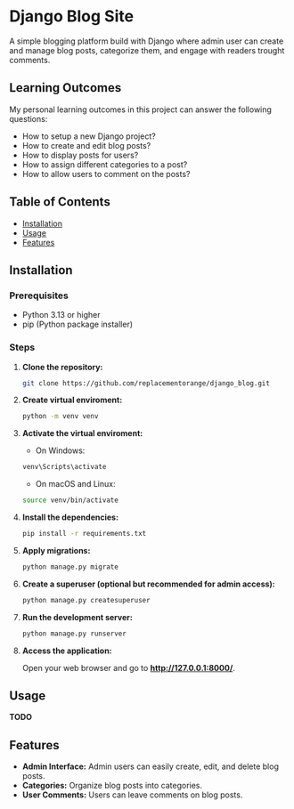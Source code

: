 # Django Blog Site

A simple blogging platform build with Django where admin user can create and manage blog posts, categorize them, and engage with readers trought comments.

## Learning Outcomes

My personal learning outcomes in this project can answer the following questions:

- How to setup a new Django project?
- How to create and edit blog posts?
- How to display posts for users?
- How to assign different categories to a post?
- How to allow users to comment on the posts?

## Table of Contents

- [Installation](#installation)
- [Usage](#usage)
- [Features](#features)

## Installation

### Prerequisites

- Python 3.13 or higher
- pip (Python package installer)

### Steps

1. **Clone the repository:**

    ```bash
    git clone https://github.com/replacementorange/django_blog.git

2. **Create virtual enviroment:**

    ```bash
    python -m venv venv

3. **Activate the virtual enviroment:**

    - On Windows:
    ```bash
    venv\Scripts\activate
    ```

    - On macOS and Linux:
    ```bash
    source venv/bin/activate

4. **Install the dependencies:**

    ```bash
    pip install -r requirements.txt

5. **Apply migrations:**

    ```bash
    python manage.py migrate

6. **Create a superuser (optional but recommended for admin access):**

    ```bash
    python manage.py createsuperuser

7. **Run the development server:**

    ```bash
    python manage.py runserver

8. **Access the application:**

    Open your web browser and go to **http://127.0.0.1:8000/**.

## Usage

**TODO**

## Features

- **Admin Interface:** Admin users can easily create, edit, and delete blog posts.
- **Categories:** Organize blog posts into categories.
- **User Comments:** Users can leave comments on blog posts.

